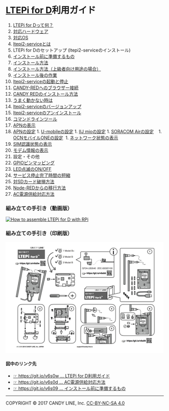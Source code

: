 # [LTEPi for D](https://www.candy-line.io/製品一覧/ltepi-for-d/)利用ガイド

1. [LTEPi for Dって何？](LTEPi-for-Dって何❓.md)
  1. [対応ハードウェア](対応ハードウェア.md)
  1. [対応OS](対応OS.md)
  1. [ltepi2-serviceとは](ltepi2-serviceとは.md)
1. LTEPi for Dのセットアップ (ltepi2-serviceのインストール)
  1. [インストール前に準備するもの](📌インストール前に準備するもの.md)
  1. [インストール方法](インストール方法.md)
  1. [インストール方法（上級者向け用途の場合）](インストール方法＜上級者向け用途＞.md)
  1. [インストール後の作業](インストール後の作業.md)
  1. [ltepi2-serviceの起動と停止](ltepi2-serviceの起動と停止.md)
  1. [CANDY-REDへのブラウザー接続](CANDY-REDへのブラウザー接続.md)
  1. [CANDY REDのインストール方法](CANDY-REDのインストール方法.md)
  1. [うまく動かない時は](うまく動かない時は.md)
1. [ltepi2-serviceのバージョンアップ](バージョンアップ方法.md)
1. [ltepi2-serviceのアンインストール](アンインストール方法.md)
1. [コマンドラインツール](コマンドラインツール.md)
  1. [APNの表示](APNの表示.md)
  1. [APNの設定](APNの設定.md)
    1. [U-mobileの設定](APNの設定.md#u-mobileの設定)
    1. [IIJ mioの設定](APNの設定.md#iij-mioの設定)
    1. [SORACOM Airの設定](APNの設定.md#soracom-airの設定)
    1. [OCNモバイルONEの設定](APNの設定.md#ocnモバイルoneの設定)
  1. [ネットワーク状態の表示](ネットワーク状態の表示.md)
  1. [SIM認識状態の表示](SIM認識状態の表示.md)
  1. [モデム情報の表示](モデム情報の表示.md)
1. 設定・その他
  1. [GPIOピンマッピング](GPIOピンマッピング.md)
  1. [LED点滅のON/OFF](LED点滅のON-OFF.md)
  1. [サービス停止完了時間の短縮](サービス停止完了時間の短縮.md)
  1. [対SDカード破損方法](対SDカード破損方法.md)
  1. [Node-REDからの移行方法](Node-REDからの移行方法.md)
  1. [AC電源供給対応方法](📌Raspberry-Pi3対応方法.md)

### 組み立ての手引き（動画版）
[![How to assemble LTEPi for D with RPi](https://img.youtube.com/vi/93CAM0SLwgo/0.jpg)](https://youtu.be/93CAM0SLwgo?t=0s)

### 組み立ての手引き（印刷版）
![How to assemble LTEPi for D with RPi](images/LTEPiford-instruction.jpg)

#### 図中のリンク先

- [☞ https://git.io/v6s0w ... LTEPi for D利用ガイド](README.md)
- [☞ https://git.io/v6s0d ... AC電源供給対応方法](📌Raspberry-Pi3対応方法.md)
- [☞ https://git.io/v6s09 ... インストール前に準備するもの](📌インストール前に準備するもの.md)


---
COPYRIGHT © 2017 CANDY LINE, Inc. [CC-BY-NC-SA 4.0](https://creativecommons.org/licenses/by-nc-sa/4.0/)

